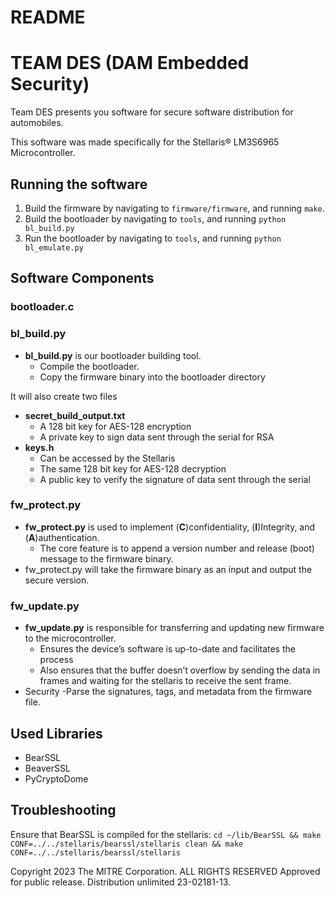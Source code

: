 # README

# TEAM DES (DAM Embedded Security)

Team DES presents you software for secure software distribution for automobiles. 

This software was made specifically for the Stellaris® LM3S6965 Microcontroller.

## Running the software

1. Build the firmware by navigating to `firmware/firmware`, and running `make`.
2. Build the bootloader by navigating to `tools`, and running `python bl_build.py`
2. Run the bootloader by navigating to `tools`, and running `python bl_emulate.py`

## Software Components

### bootloader.c

### bl_build.py
- **bl_build.py** is our bootloader building tool.
  - Compile the bootloader.
  - Copy the firmware binary into the bootloader directory
  
It will also create two files 
- **secret_build_output.txt**
  - A 128 bit key for AES-128 encryption
  - A private key to sign data sent through the serial for RSA
- **keys.h**
  - Can be accessed by the Stellaris
  - The same 128 bit key for AES-128 decryption
  - A public key to verify the signature of data sent through the serial
 
### fw_protect.py
- **fw_protect.py** is used to implement (**C**)confidentiality, (**I**)Integrity, and (**A**)authentication.
  - The core feature is to append a version number and release (boot) message to the firmware binary.
- fw_protect.py will take the firmware binary as an input and output the secure version.

### fw_update.py
- **fw_update.py** is responsible for transferring and updating new firmware to the microcontroller.
  - Ensures the device’s software is up-to-date and facilitates the process
  - Also ensures that the buffer doesn’t overflow by sending the data in frames and waiting for the stellaris to receive the sent frame.
- Security
   -Parse the signatures, tags, and metadata from the firmware file.

## Used Libraries
- BearSSL
- BeaverSSL
- PyCryptoDome

## Troubleshooting

Ensure that BearSSL is compiled for the stellaris: `cd ~/lib/BearSSL && make CONF=../../stellaris/bearssl/stellaris clean && make CONF=../../stellaris/bearssl/stellaris`

Copyright 2023 The MITRE Corporation. ALL RIGHTS RESERVED
Approved for public release. Distribution unlimited 23-02181-13.
